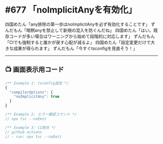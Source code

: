 # #677 「noImplicitAnyを有効化」

四国めたん「any排除の第一歩はnoImplicitAnyを必ず有効化することです」
ずんだもん「暗黙anyを禁止して新規の混入を防ぐんだね」
四国めたん「はい。既存コードが多い場合はワーニングから始めて段階的に対応します」
ずんだもん「CIでも強制すると誰かが戻す心配が減るよ」
四国めたん「設定変更だけで大きな成果が得られます」
ずんだもん「今すぐtsconfigを見直そう！」

---

## 📺 画面表示用コード

```typescript
/** Example 1: tsconfig設定 */
{
  "compilerOptions": {
    "noImplicitAny": true
  }
}

/** Example 2: エラー確認コマンド */
// npx tsc --noEmit

/** Example 3: CI統合 */
// github actions
// - run: npx tsc --noEmit
```
